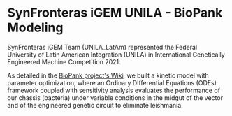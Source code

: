 # SynFronteras iGEM UNILA - BioPank Modeling

SynFronteras iGEM Team (UNILA_LatAm) represented the Federal University of Latin American Integration (UNILA) in International Genetically Engineered Machine Competition 2021.

As detailed in the [BioPank project's Wiki](https://2021.igem.org/Team:UNILA_LatAm/Model), we built a kinetic model with parameter optimization, where an Ordinary DIfferential Equations (ODEs) framework coupled with sensitivity analysis evaluates the performance of our chassis (bacteria) under variable conditions in the midgut of the vector and of the engineered genetic circuit to eliminate leishmania.
